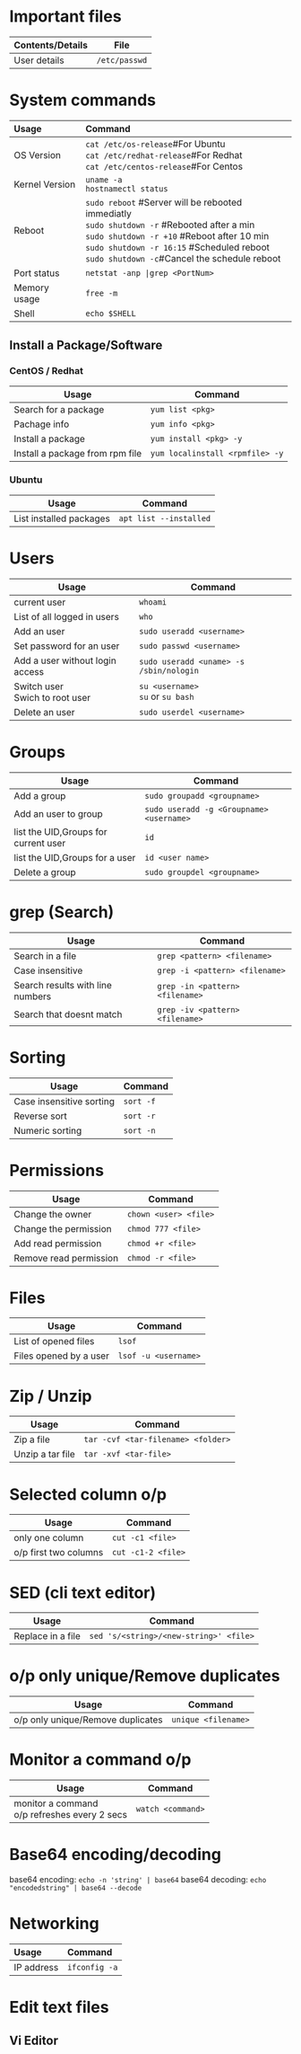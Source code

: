 # Important files
Contents/Details | File
---------------- | ----
User details | `/etc/passwd`

# System commands
Usage | Command
:------ | :------
  OS Version | `cat /etc/os-release`#For Ubuntu</br>`cat /etc/redhat-release`#For Redhat</br>`cat /etc/centos-release`#For Centos
  Kernel Version | `uname -a` </br> `hostnamectl status`
  Reboot | `sudo reboot` #Server will be rebooted immediatly </br>`sudo shutdown -r` #Rebooted after a min </br>`sudo shutdown -r +10` #Reboot after 10 min</br>`sudo shutdown -r 16:15` #Scheduled reboot</br>`sudo shutdown -c`#Cancel the schedule reboot
  Port status | `netstat -anp \|grep <PortNum>`
  Memory usage | `free -m`
  Shell   | `echo $SHELL`
## Install a Package/Software
### CentOS / Redhat
Usage | Command
------ | ------
Search for a package | `yum list <pkg>`
Pachage info | `yum info <pkg>`
Install a package | `yum install <pkg> -y`
Install a package from rpm file | `yum localinstall <rpmfile> -y`

### Ubuntu
Usage | Command
------ | ------
List installed packages | `apt list --installed`

# Users
Usage | Command
----- | -------
current user | `whoami`
List of all logged in users | `who`
Add an user | `sudo useradd <username>`
Set password for an user | `sudo passwd <username>`
Add a user without login access | `sudo useradd <uname> -s /sbin/nologin`
Switch user<br />Swich to root user | `su <username>` <br /> `su` or `su bash` 
Delete an user | `sudo userdel <username>`


# Groups
Usage | Command
----- | -------
Add a group | `sudo groupadd <groupname>`
Add an user to group | `sudo useradd -g <Groupname> <username>`
list the UID,Groups for current user | `id`  
list the UID,Groups for a user | `id <user name>`
Delete a group | `sudo groupdel <groupname>`

# grep  (Search)
Usage | Command
----- | -------
Search in a file | `grep <pattern> <filename>`
Case insensitive | `grep -i <pattern> <filename>`
Search results with line numbers | `grep -in <pattern> <filename>`
Search that doesnt match | `grep -iv <pattern> <filename>`

# Sorting
Usage | Command
----- | -------
Case insensitive sorting | `sort -f`
Reverse sort | `sort -r`
Numeric sorting | `sort -n`

# Permissions
Usage | Command
----- | -------
Change the owner | `chown <user> <file>`
Change the permission | `chmod 777 <file>`
Add read permission | `chmod +r <file>`
Remove read permission | `chmod -r <file>`

# Files
Usage | Command
----- | -------
List of opened files | `lsof`
Files opened by a user | `lsof -u <username>`

# Zip / Unzip
Usage | Command
----- | -------
Zip a file | `tar -cvf <tar-filename> <folder>`
Unzip a tar file | `tar -xvf <tar-file>`

# Selected column o/p
Usage | Command
----- | -------
only one column | `cut -c1 <file>`
o/p first two columns | `cut -c1-2 <file>`

# SED (cli text editor)
Usage | Command
----- | -------
Replace in a file | `sed 's/<string>/<new-string>' <file>`

# o/p only unique/Remove duplicates
Usage | Command
----- | -------
o/p only unique/Remove duplicates | `unique <filename>`

# Monitor a command o/p
Usage | Command
----- | -------
monitor a command <br/> o/p refreshes every 2 secs| `watch <command>`

# Base64 encoding/decoding
base64 encoding: `echo -n 'string' | base64`
base64 decoding: `echo "encodedstring" | base64 --decode`
# Networking
Usage | Command
:-----| :-------
IP address | `ifconfig -a`

# Edit text files
## Vi Editor
